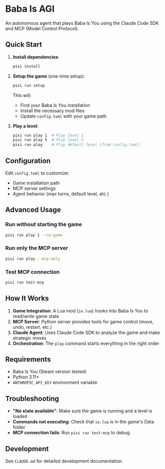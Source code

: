 # Baba Is AGI

An autonomous agent that plays Baba Is You using the Claude Code SDK and MCP (Model Control Protocol).

## Quick Start

1. **Install dependencies**:
   ```bash
   pixi install
   ```

2. **Setup the game** (one-time setup):
   ```bash
   pixi run setup
   ```
   This will:
   - Find your Baba Is You installation
   - Install the necessary mod files
   - Update `config.toml` with your game path

3. **Play a level**:
   ```bash
   pixi run play 1  # Play level 1
   pixi run play 5  # Play level 5
   pixi run play    # Play default level (from config.toml)
   ```

## Configuration

Edit `config.toml` to customize:
- Game installation path
- MCP server settings
- Agent behavior (max turns, default level, etc.)

## Advanced Usage

### Run without starting the game
```bash
pixi run play 1 --no-game
```

### Run only the MCP server
```bash
pixi run play --mcp-only
```

### Test MCP connection
```bash
pixi run test-mcp
```

## How It Works

1. **Game Integration**: A Lua mod (`io.lua`) hooks into Baba Is You to read/write game state
2. **MCP Server**: Python server provides tools for game control (move, undo, restart, etc.)
3. **Claude Agent**: Uses Claude Code SDK to analyze the game and make strategic moves
4. **Orchestration**: The `play` command starts everything in the right order

## Requirements

- Baba Is You (Steam version tested)
- Python 3.11+
- `ANTHROPIC_API_KEY` environment variable

## Troubleshooting

- **"No state available"**: Make sure the game is running and a level is loaded
- **Commands not executing**: Check that `io.lua` is in the game's Data folder
- **MCP connection fails**: Run `pixi run test-mcp` to debug

## Development

See `CLAUDE.md` for detailed development documentation.